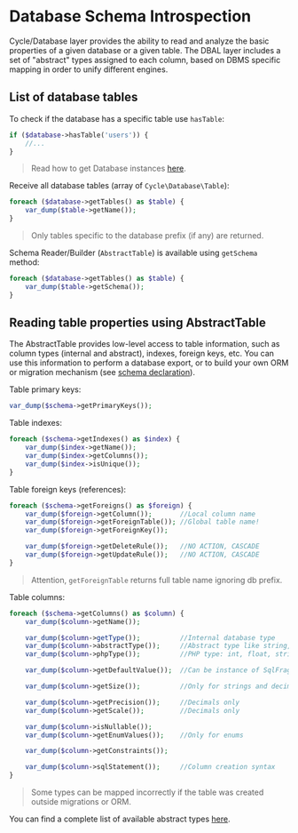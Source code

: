 # Database Schema Introspection
Cycle/Database layer provides the ability to read and analyze the basic properties of a given database or a given table. The DBAL layer includes a set of "abstract" types assigned to each column, based on DBMS specific
mapping in order to unify different engines.

## List of database tables
To check if the database has a specific table use `hasTable`:

```php
if ($database->hasTable('users')) {
    //...
}
```

> Read how to get Database instances [here](/docs/en/database/access.md).

Receive all database tables (array of `Cycle\Database\Table`):

```php
foreach ($database->getTables() as $table) {
    var_dump($table->getName());
}
```

> Only tables specific to the database prefix (if any) are returned.

Schema Reader/Builder (`AbstractTable`) is available using `getSchema` method:

```php
foreach ($database->getTables() as $table) {
    var_dump($table->getSchema());
}
```

## Reading table properties using AbstractTable
The AbstractTable provides low-level access to table information, such as column types (internal and abstract), indexes, foreign keys, etc. You can use this information to perform a database export, or to build your own ORM or migration mechanism (see [schema declaration](/docs/en/database/declaration.md)).

Table primary keys:

```php
var_dump($schema->getPrimaryKeys());
```

Table indexes:

```php
foreach ($schema->getIndexes() as $index) {
    var_dump($index->getName());
    var_dump($index->getColumns());
    var_dump($index->isUnique());
}
```

Table foreign keys (references):

```php
foreach ($schema->getForeigns() as $foreign) {
    var_dump($foreign->getColumn());       //Local column name
    var_dump($foreign->getForeignTable()); //Global table name!
    var_dump($foreign->getForeignKey());

    var_dump($foreign->getDeleteRule());   //NO ACTION, CASCADE
    var_dump($foreign->getUpdateRule());   //NO ACTION, CASCADE
}
```

> Attention, `getForeignTable` returns full table name ignoring db prefix.

Table columns:

```php
foreach ($schema->getColumns() as $column) {
    var_dump($column->getName());

    var_dump($column->getType());          //Internal database type
    var_dump($column->abstractType());     //Abstract type like string, bigInt, enum, text and etc.
    var_dump($column->phpType());          //PHP type: int, float, string, bool

    var_dump($column->getDefaultValue());  //Can be instance of SqlFragment

    var_dump($column->getSize());          //Only for strings and decimal values

    var_dump($column->getPrecision());     //Decimals only
    var_dump($column->getScale());         //Decimals only

    var_dump($column->isNullable());
    var_dump($column->getEnumValues());    //Only for enums

    var_dump($column->getConstraints());

    var_dump($column->sqlStatement());     //Column creation syntax
}
```

> Some types can be mapped incorrectly if the table was created outside migrations or ORM.

You can find a complete list of available abstract types [here](/docs/en/database/declaration.md).
